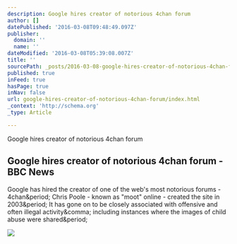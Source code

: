 ```yaml
---
description: Google hires creator of notorious 4chan forum
author: []
datePublished: '2016-03-08T09:48:49.097Z'
publisher:
  domain: ''
  name: ''
dateModified: '2016-03-08T05:39:08.007Z'
title: ''
sourcePath: _posts/2016-03-08-google-hires-creator-of-notorious-4chan-forum.md
published: true
inFeed: true
hasPage: true
inNav: false
url: google-hires-creator-of-notorious-4chan-forum/index.html
_context: 'http://schema.org'
_type: Article

---
```

Google hires creator of notorious 4chan forum

<article style=""><h1>Google hires creator of notorious 4chan forum - BBC News</h1><p>Google has hired the creator of one of the web's most notorious forums - 4chan&amp;period; Chris Poole - known as "moot" online - created the site in 2003&amp;period; It has gone on to be closely associated with offensive and often illegal activity&amp;comma; including instances where the images of child abuse were shared&amp;period;</p><img src="http://ichef-1.bbci.co.uk/news/1024/cpsprodpb/10A75/production/_88631286_88631285.jpg" /></article>